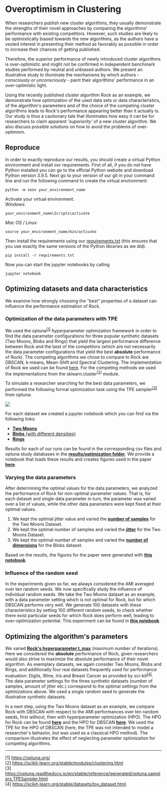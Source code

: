 # Overoptimism in Clustering

When researchers publish new cluster algorithms, they usually demonstrate the strengths of their novel approaches by comparing the algorithms' performance with existing competitors. However, such studies are likely to be optimistically biased towards the new algorithms, as the authors have a vested interest in presenting their method as favorably as possible in order to increase their chances of getting published. 

Therefore, the superior performance of newly introduced cluster algorithms is over-optimistic and might not be confirmed in independent benchmark studies performed by neutral and unbiased authors. We present an illustrative study to illuminate the mechanisms by which authors - *consciously or unconsciously* - paint their algorithms' performance in an over-optimistic light.  

Using the recently published cluster algorithm Rock as an example, we demonstrate how optimization of the used data sets or data characteristics, of the algorithm's parameters and of the choice of the competing cluster algorithms leads to Rock's performance appearing better than it actually is. Our study is thus a cautionary tale that illuminates how easy it can be for researchers to claim apparent *'superiority'* of a new cluster algorithm. We also discuss possible solutions on how to avoid the problems of over-optimism.

## Reproduce

In order to exactly reproduce our results, you should create a virtual Python environment and install our requirements. 
First of all, if you do not have Python installed you can go to the official Python website and download Python version 3.9.5.
Next go to your version of our git in your command line and run the following command to create the virtual environment:

``` 
python -m venv your_environment_name 
```
Activate your virtual environment.  
*Windows*:
```
your_environment_name\Scripts\activate
```
*Mac OS / Linux*
```
source your_environment_name/bin/activate
```
Then install the requirements using our [requirements.txt](./requirements.txt)
(this ensures that you use exactly the same versions of the Python libraries as we did).
```
pip install -r requirements.txt
```
Now you can start the jupyter notebooks by calling
```
jupyter notebook
```
## Optimizing datasets and data characteristics

We examine how strongly choosing the "best" properties of a dataset can influence the performance estimation of Rock.

### Optimization of the data parameters with TPE

We used the optuna<sup>[[1]](#optuna)</sup> hyperparameter optimization framework in order to find the data parameter configurations for three popular synthetic datasets (Two Moons, Blobs and Rings) that yield the largest performance difference between Rock and the best of the competitors (which are not necessarily the data parameter configurations that yield the best **absolute** performance of Rock). The competing algorithms we chose to compare to Rock are DBSCAN, k-means, Mean-Shift and Spectral Clustering. The implementation of Rock we used can be found [here](./rock.py). For the competing methods we used the implementations from the sklearn.cluster<sup>[[2]](#cluster)</sup> module.

To simulate a researcher searching for the best data parameters, we performed the following formal optimization task using the TPE sampler<sup>[[3]](#sampler)</sup> from optuna:

<img src="https://render.githubusercontent.com/render/math?math=\text{argmax}_{D \in \mathcal{D}} \left\{ \frac{1}{10} \sum_{i = 1}^{10}  \Big( AMI\left(Rock(D^i), y_{D^i}\right) - \text{max}_{C \in \mathcal{C}}  AMI\left(C(D^i), y_{D^i}\right) \Big) \right\}">

For each dataset we created a jupyter notebook which you can find via the following links:
- [**Two Moons**](./notebooks/Optimizations/Overoptimism_Two_Moons.ipynb)
- [**Blobs** (with different densities)](./notebooks/Optimizations/Overoptimism_Den_Blobs.ipynb)
- [**Rings**](./notebooks/Optimizations/Overoptimism_Rings.ipynb)

Results for each of our runs can be found in the corresponding csv files and optuna study databases in the [**results/optimization folder**](./results/optimization). 
We provide a notebook that loads these results and creates figures used in the paper [**here**](./notebooks/Optimizations/Optuna_Results_Analysis.ipynb).

### Varying the data parameters 
After determining the optimal values for the data parameters, we analyzed the performance of Rock for non-optimal parameter values. That is, for each dataset and single data parameter in turn, the parameter was varied over a list of values, while the other data parameters were kept fixed at their optimal values. 

1. We kept the optimal jitter value and varied the [**number of samples**](./notebooks/Comparisons/Two_Moons_Analysis-num_samples.ipynb) for the Two Moons Dataset. 
2. We kept the optimal number of samples and varied the [**jitter**](./notebooks/Comparisons/Two_Moons_Analysis_jitter.ipynb) for the Two Moons Dataset. 
3. We kept the optimal number of samples and varied the [**number of dimensions**](./notebooks/Comparisons/Den_Blobs_Analysis.ipynb) for the Blobs dataset. 

Based on the results, the figures for the paper were generated with [**this notebook**](./notebooks/Comparisons/Generate_Comparison_Figures.ipynb). 

### Influence of the random seed

In the experiments given so far, we always considered the AMI averaged over ten random seeds. We now specifically study the influence of individual random seeds. We take the Two Moons dataset as an example, with a data parameter setting which is not optimal for Rock, but for which DBSCAN performs very well. We generate 100 datasets with these characteristics by setting 100 different random seeds, to check whether there exist particular seeds for which Rock does perform well, leading to over-optimization potential. This experiment can be found in [**this notebook**](./notebooks/Comparisons/Analysis_two_moons_100_seed.ipynb).

## Optimizing the algorithm's parameters

We varied [**Rock's hyperparameter t_max**](./notebooks/Optimizations/ROCK_Hyperparameter_Search.ipynb) (maximum number of iterations). Here we considered the **absolute** performance of Rock, given researchers would also strive to maximize the absolute performance of their novel algorithm. As exemplary datasets, we again consider Two Moons, Blobs and Rings, and additionally four real datasets frequently used for performance evaluation: Digits, Wine, Iris and Breast Cancer as provided by sci-kit<sup>[[4]](#optuna)</sup>. The data parameter settings for the three synthetic datasets (number of samples, amount of jitter etc.) correspond to the optimal settings from the optimizations above. We used a single random seed to generate the illustrative synthetic datasets.

In a next step, using the Two Moons dataset as an example, we compare Rock with DBSCAN with respect to the AMI performances over ten random seeds, first without, then with hyperparameter optimization (HPO). The HPO for Rock can be found [**here**](./notebooks/Optimizations/Two_Moons_ROCK_Hyperparameter_Search.ipynb) and the HPO for DBSCAN [**here**](./notebooks/Optimizations/Two_Moons_DBSCAN_Hyperparameter_Search.ipynb). We used the TPE for the HPO of DBSCAN (here, the TPE was not intended to model a researcher's behavior, but was used as a classical HPO method). The comparison illustrates the effect of neglecting parameter optimization for competing algorithms. 

---
<a name="optuna">[1]</a> https://optuna.org/  
<a name="cluster">[2]</a> https://scikit-learn.org/stable/modules/clustering.html  
<a name="sampler">[3]</a> https://optuna.readthedocs.io/en/stable/reference/generated/optuna.samplers.TPESampler.html  
<a name="sampler">[4]</a> https://scikit-learn.org/stable/datasets/toy_dataset.html
